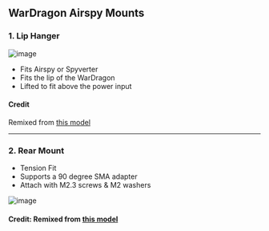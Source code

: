 ## WarDragon Airspy Mounts

### 1. Lip Hanger
![image](https://github.com/user-attachments/assets/6d2c9686-1ab0-4ce6-ad0e-70503125e2ee)

- Fits Airspy or Spyverter
- Fits the lip of the WarDragon
- Lifted to fit above the power input

#### Credit
Remixed from [this model](https://www.thingiverse.com/thing:4440217)

---

### 2. Rear Mount 
- Tension Fit
- Supports a 90 degree SMA adapter
- Attach with M2.3 screws & M2 washers

![image](https://github.com/user-attachments/assets/42c15fb8-c21f-469c-879e-be91596645ce)


#### Credit: Remixed from [this model](https://www.thingiverse.com/thing:4600211)
